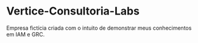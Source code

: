 # Vertice-Consultoria-Labs
Empresa fictícia criada com o intuito de demonstrar meus conhecimentos em IAM e GRC. 
